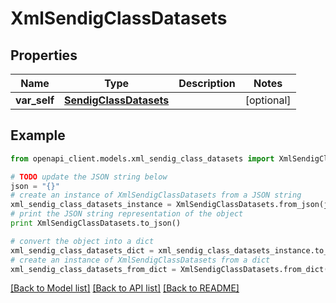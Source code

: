 # XmlSendigClassDatasets


## Properties
Name | Type | Description | Notes
------------ | ------------- | ------------- | -------------
**var_self** | [**SendigClassDatasets**](SendigClassDatasets.md) |  | [optional] 

## Example

```python
from openapi_client.models.xml_sendig_class_datasets import XmlSendigClassDatasets

# TODO update the JSON string below
json = "{}"
# create an instance of XmlSendigClassDatasets from a JSON string
xml_sendig_class_datasets_instance = XmlSendigClassDatasets.from_json(json)
# print the JSON string representation of the object
print XmlSendigClassDatasets.to_json()

# convert the object into a dict
xml_sendig_class_datasets_dict = xml_sendig_class_datasets_instance.to_dict()
# create an instance of XmlSendigClassDatasets from a dict
xml_sendig_class_datasets_from_dict = XmlSendigClassDatasets.from_dict(xml_sendig_class_datasets_dict)
```
[[Back to Model list]](../README.md#documentation-for-models) [[Back to API list]](../README.md#documentation-for-api-endpoints) [[Back to README]](../README.md)


